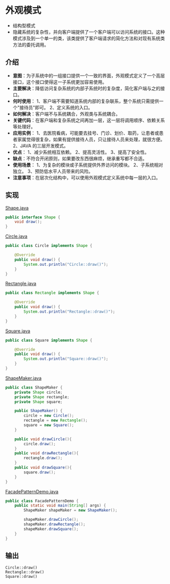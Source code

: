 # 外观模式
- 结构型模式
- 隐藏系统的复杂性，并向客户端提供了一个客户端可以访问系统的接口。这种模式涉及到一个单一的类，该类提供了客户端请求的简化方法和对现有系统类方法的委托调用。

## 介绍
- **意图**：为子系统中的一组接口提供一个一致的界面，外观模式定义了一个高层接口，这个接口使得这一子系统更加容易使用。
- **主要解决**：降低访问复杂系统的内部子系统时的复杂度，简化客户端与之的接口。
- **何时使用**： 1、客户端不需要知道系统内部的复杂联系，整个系统只需提供一个"接待员"即可。 2、定义系统的入口。
- **如何解决**：客户端不与系统耦合，外观类与系统耦合。
- **关键代码**：在客户端和复杂系统之间再加一层，这一层将调用顺序、依赖关系等处理好。
- **应用实例**： 1、去医院看病，可能要去挂号、门诊、划价、取药，让患者或患者家属觉得很复杂，如果有提供接待人员，只让接待人员来处理，就很方便。 2、JAVA 的三层开发模式。
- **优点**： 1、减少系统相互依赖。 2、提高灵活性。 3、提高了安全性。
- **缺点**：不符合开闭原则，如果要改东西很麻烦，继承重写都不合适。
- **使用场景**： 1、为复杂的模块或子系统提供外界访问的模块。 2、子系统相对独立。 3、预防低水平人员带来的风险。
- **注意事项**：在层次化结构中，可以使用外观模式定义系统中每一层的入口。

## 实现

[Shape.java](../my-action-pattern/src/main/java/com/wjpdev/myaction/pattern/structure/facadepattern/Shape.java)
```java
public interface Shape {
    void draw();
}
```

[Circle.java](../my-action-pattern/src/main/java/com/wjpdev/myaction/pattern/structure/facadepattern/Circle.java)
```java
public class Circle implements Shape {

    @Override
    public void draw() {
        System.out.println("Circle::draw()");
    }
}

```

[Rectangle.java](../my-action-pattern/src/main/java/com/wjpdev/myaction/pattern/structure/facadepattern/Rectangle.java)
```java
public class Rectangle implements Shape {

    @Override
    public void draw() {
        System.out.println("Rectangle::draw()");
    }
}
```

[Square.java](../my-action-pattern/src/main/java/com/wjpdev/myaction/pattern/structure/facadepattern/Square.java)
```java
public class Square implements Shape {

    @Override
    public void draw() {
        System.out.println("Square::draw()");
    }
}
```

[ShapeMaker.java](../my-action-pattern/src/main/java/com/wjpdev/myaction/pattern/structure/facadepattern/ShapeMaker.java)
```java
public class ShapeMaker {
    private Shape circle;
    private Shape rectangle;
    private Shape square;

    public ShapeMaker() {
        circle = new Circle();
        rectangle = new Rectangle();
        square = new Square();
    }

    public void drawCircle(){
        circle.draw();
    }
    public void drawRectangle(){
        rectangle.draw();
    }
    public void drawSquare(){
        square.draw();
    }
}
```

[FacadePatternDemo.java](../my-action-pattern/src/main/java/com/wjpdev/myaction/pattern/structure/facadepattern/FacadePatternDemo.java)
```java
public class FacadePatternDemo {
    public static void main(String[] args) {
        ShapeMaker shapeMaker = new ShapeMaker();

        shapeMaker.drawCircle();
        shapeMaker.drawRectangle();
        shapeMaker.drawSquare();
    }
}
```

## 输出
```
Circle::draw()
Rectangle::draw()
Square::draw()
```
